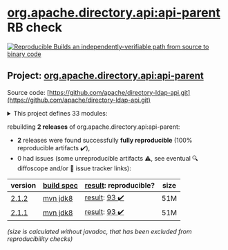 [org.apache.directory.api:api-parent](https://search.maven.org/artifact/org.apache.directory.api/api-parent/) RB check
=======

[![Reproducible Builds](https://reproducible-builds.org/images/logos/rb.svg) an independently-verifiable path from source to binary code](https://reproducible-builds.org/)

## Project: [org.apache.directory.api:api-parent](https://search.maven.org/artifact/org.apache.directory.api/api-parent/)

Source code: [https://github.com/apache/directory-ldap-api.git](https://github.com/apache/directory-ldap-api.git)

<details><summary>This project defines 33 modules:</summary>

* [org.apache.directory.api:apache-ldap-api](https://search.maven.org/artifact/org.apache.directory.api/apache-ldap-api/)
* [org.apache.directory.api:api-all](https://search.maven.org/artifact/org.apache.directory.api/api-all/)
* [org.apache.directory.api:api-asn1-api](https://search.maven.org/artifact/org.apache.directory.api/api-asn1-api/)
* [org.apache.directory.api:api-asn1-ber](https://search.maven.org/artifact/org.apache.directory.api/api-asn1-ber/)
* [org.apache.directory.api:api-asn1-parent](https://search.maven.org/artifact/org.apache.directory.api/api-asn1-parent/)
* [org.apache.directory.api:api-dsml-engine](https://search.maven.org/artifact/org.apache.directory.api/api-dsml-engine/)
* [org.apache.directory.api:api-dsml-parent](https://search.maven.org/artifact/org.apache.directory.api/api-dsml-parent/)
* [org.apache.directory.api:api-dsml-parser](https://search.maven.org/artifact/org.apache.directory.api/api-dsml-parser/)
* [org.apache.directory.api:api-i18n](https://search.maven.org/artifact/org.apache.directory.api/api-i18n/)
* [org.apache.directory.api:api-integ](https://search.maven.org/artifact/org.apache.directory.api/api-integ/)
* [org.apache.directory.api:api-integ-osgi](https://search.maven.org/artifact/org.apache.directory.api/api-integ-osgi/)
* [org.apache.directory.api:api-ldap-client-all](https://search.maven.org/artifact/org.apache.directory.api/api-ldap-client-all/)
* [org.apache.directory.api:api-ldap-client-api](https://search.maven.org/artifact/org.apache.directory.api/api-ldap-client-api/)
* [org.apache.directory.api:api-ldap-client-parent](https://search.maven.org/artifact/org.apache.directory.api/api-ldap-client-parent/)
* [org.apache.directory.api:api-ldap-codec-core](https://search.maven.org/artifact/org.apache.directory.api/api-ldap-codec-core/)
* [org.apache.directory.api:api-ldap-codec-parent](https://search.maven.org/artifact/org.apache.directory.api/api-ldap-codec-parent/)
* [org.apache.directory.api:api-ldap-codec-standalone](https://search.maven.org/artifact/org.apache.directory.api/api-ldap-codec-standalone/)
* [org.apache.directory.api:api-ldap-extras-aci](https://search.maven.org/artifact/org.apache.directory.api/api-ldap-extras-aci/)
* [org.apache.directory.api:api-ldap-extras-codec](https://search.maven.org/artifact/org.apache.directory.api/api-ldap-extras-codec/)
* [org.apache.directory.api:api-ldap-extras-codec-api](https://search.maven.org/artifact/org.apache.directory.api/api-ldap-extras-codec-api/)
* [org.apache.directory.api:api-ldap-extras-parent](https://search.maven.org/artifact/org.apache.directory.api/api-ldap-extras-parent/)
* [org.apache.directory.api:api-ldap-extras-sp](https://search.maven.org/artifact/org.apache.directory.api/api-ldap-extras-sp/)
* [org.apache.directory.api:api-ldap-extras-trigger](https://search.maven.org/artifact/org.apache.directory.api/api-ldap-extras-trigger/)
* [org.apache.directory.api:api-ldap-extras-util](https://search.maven.org/artifact/org.apache.directory.api/api-ldap-extras-util/)
* [org.apache.directory.api:api-ldap-model](https://search.maven.org/artifact/org.apache.directory.api/api-ldap-model/)
* [org.apache.directory.api:api-ldap-net-mina](https://search.maven.org/artifact/org.apache.directory.api/api-ldap-net-mina/)
* [org.apache.directory.api:api-ldap-net-parent](https://search.maven.org/artifact/org.apache.directory.api/api-ldap-net-parent/)
* [org.apache.directory.api:api-ldap-parent](https://search.maven.org/artifact/org.apache.directory.api/api-ldap-parent/)
* [org.apache.directory.api:api-ldap-schema-converter](https://search.maven.org/artifact/org.apache.directory.api/api-ldap-schema-converter/)
* [org.apache.directory.api:api-ldap-schema-data](https://search.maven.org/artifact/org.apache.directory.api/api-ldap-schema-data/)
* [org.apache.directory.api:api-ldap-schema-parent](https://search.maven.org/artifact/org.apache.directory.api/api-ldap-schema-parent/)
* [org.apache.directory.api:api-parent](https://search.maven.org/artifact/org.apache.directory.api/api-parent/)
* [org.apache.directory.api:api-util](https://search.maven.org/artifact/org.apache.directory.api/api-util/)
</details>

rebuilding **2 releases** of org.apache.directory.api:api-parent:
- **2** releases were found successfully **fully reproducible** (100% reproducible artifacts :heavy_check_mark:),
- 0 had issues (some unreproducible artifacts :warning:, see eventual :mag: diffoscope and/or :memo: issue tracker links):

| version | [build spec](/BUILDSPEC.md) | [result](https://reproducible-builds.org/docs/jvm/): reproducible? | size |
| -- | --------- | ------ | -- |
| [2.1.2](https://search.maven.org/artifact/org.apache.directory.api/api-parent/2.1.2/pom) | [mvn jdk8](api-2.1.2.buildspec) | [result](api-parent-2.1.2.buildinfo): [93 :heavy_check_mark: ](api-parent-2.1.2.buildcompare) | 51M |
| [2.1.1](https://search.maven.org/artifact/org.apache.directory.api/api-parent/2.1.1/pom) | [mvn jdk8](api-2.1.1.buildspec) | [result](api-parent-2.1.1.buildinfo): [93 :heavy_check_mark: ](api-parent-2.1.1.buildcompare) | 51M |

<i>(size is calculated without javadoc, that has been excluded from reproducibility checks)</i>
